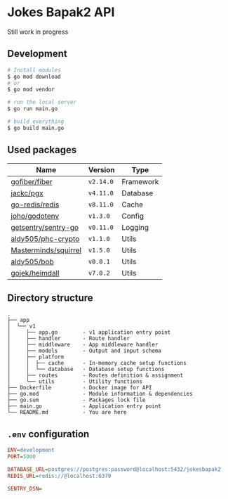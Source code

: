 # Jokes Bapak2 API

Still work in progress

## Development

```bash
# Install modules
$ go mod download
# or
$ go mod vendor

# run the local server
$ go run main.go

# build everything
$ go build main.go
```

## Used packages

| Name | Version | Type |
| --- | --- | --- |
| [gofiber/fiber](https://github.com/gofiber/fiber) | `v2.14.0` | Framework |
| [jackc/pgx](https://github.com/jackc/pgx) | `v4.11.0` | Database |
| [go-redis/redis](https://github.com/go-redis/redis) | `v8.11.0` | Cache |
| [joho/godotenv](https://github.com/joho/godotenv) | `v1.3.0` | Config |
| [getsentry/sentry-go](https://github.com/getsentry/sentry-go) | `v0.11.0` | Logging |
| [aldy505/phc-crypto](https://github.com/aldy505/phc-crypto) | `v1.1.0` | Utils |
| [Masterminds/squirrel](https://github.com/Masterminds/squirrel ) | `v1.5.0` | Utils |
| [aldy505/bob](https://github.com/aldy505/bob) | `v0.0.1` | Utils |
| [gojek/heimdall](github.com/gojek/heimdall) | `v7.0.2` | Utils |

## Directory structure

```
.
├── app
│  └── v1
│     ├── app.go        - v1 application entry point
│     ├── handler       - Route handler
│     ├── middleware    - App middleware handler
│     ├── models        - Output and input schema
│     ├── platform
│     │  ├── cache      - In-memory cache setup functions
│     │  └── database   - Database setup functions
│     ├── routes        - Routes definition & assignment
│     └── utils         - Utility functions
├── Dockerfile          - Docker image for API
├── go.mod              - Module information & dependencies
├── go.sum              - Packages lock file
├── main.go             - Application entry point
└── README.md           - You are here
```

## `.env` configuration

```ini
ENV=development
PORT=5000

DATABASE_URL=postgres://postgres:password@localhost:5432/jokesbapak2
REDIS_URL=redis://@localhost:6379

SENTRY_DSN=
```